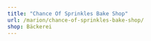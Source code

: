 ```yaml
---
title: "Chance Of Sprinkles Bake Shop"
url: /marion/chance-of-sprinkles-bake-shop/
shop: Bäckerei
---
```

